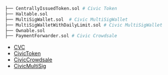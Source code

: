 ```bash
├── CentrallyIssuedToken.sol # Civic Token
├── Haltable.sol
├── MultiSigWallet.sol  # Civic MultiSigWallet
├── MultiSigWalletWithDailyLimit.sol # Civic MultiSigWallet
├── Ownable.sol
├── PaymentForwarder.sol # Civic Crowdsale
```
- [CVC](https://etherscan.io/token/Civic)
- [CivicToken](https://etherscan.io/address/0x41e5560054824ea6b0732e656e3ad64e20e94e45#code)
- [CivicCrowdsale](https://etherscan.io/address/0x12444b6ec62e616ebc8a23e56e61f8f4c6da610c#code)
- [CivicMultiSig](https://etherscan.io/address/0x2323763d78bf7104b54a462a79c2ce858d118f2f#code)
